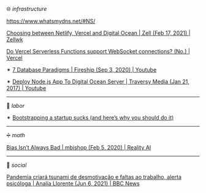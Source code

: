 🌐 _infrastructure_

https://www.whatsmydns.net/#NS/

[Choosing between Netlify, Vercel and Digital Ocean | Zell (Feb 17, 2021) | Zellwk](https://zellwk.com/blog/netlify-vercel-digital-ocean/)

[Do Vercel Serverless Functions support WebSocket connections? (No.) | Vercel](https://vercel.com/support/articles/do-vercel-serverless-functions-support-websocket-connections)

✴ [7 Database Paradigms | Fireship (Sep 3, 2020) | Youtube](https://www.youtube.com/watch?v=W2Z7fbCLSTw) 

✴ [Deploy Node.js App To Digital Ocean Server | Traversy Media (Jan 21, 2017) | Youtube](https://www.youtube.com/watch?v=RE2PLyFqCzE)

---

🐜 _labor_ 

✴ [Bootstrapping a startup sucks (and here’s why you should do it)](https://medium.com/make-stuff-happen/bootstrapping-a-startup-sucks-and-heres-why-you-should-do-it-67031340b60e)

---

➗ _math_

[Bias Isn’t Always Bad | mbishop (Feb 5, 2020) | Reality AI](https://reality.ai/bias-isnt-always-bad/)

---

👥 _social_ 

[Pandemia criará tsunami de desmotivação e faltas ao trabalho, alerta psicóloga | Analía Llorente (Jun 6, 2021) | BBC News](https://www.bbc.com/portuguese/geral-57194633)

